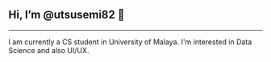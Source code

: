 ## Hi, I’m @utsusemi82 👋
---
I am currently a CS student in University of Malaya. I'm interested in Data Science and also UI/UX. 



<!---
utsusemi82/utsusemi82 is a ✨ special ✨ repository because its `README.md` (this file) appears on your GitHub profile.
You can click the Preview link to take a look at your changes.
--->
